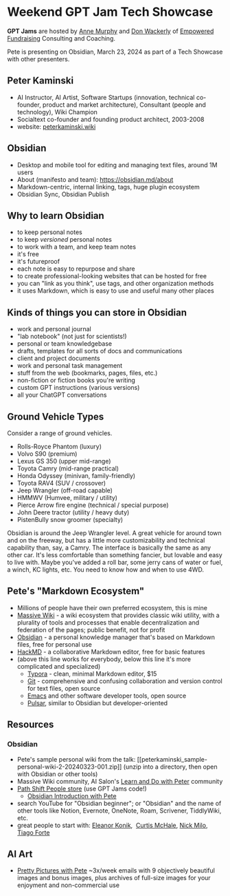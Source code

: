 # Weekend GPT Jam Tech Showcase

**GPT Jams** are hosted by [Anne Murphy](https://www.linkedin.com/in/anne-murphy-philanthropy/) and [Don Wackerly](https://www.linkedin.com/in/don-wackerly-mba-18670012/) of [Empowered Fundraising](https://empoweredfundraiser.com/) Consulting and Coaching.

Pete is presenting on Obsidian, March 23, 2024 as part of a Tech Showcase with other presenters.

## Peter Kaminski

- AI Instructor, AI Artist, Software Startups (innovation, technical co-founder, product and market architecture), Consultant (people and technology), Wiki Champion
- Socialtext co-founder and founding product architect, 2003-2008
- website: [peterkaminski.wiki](https://peterkaminski.wiki/)

## Obsidian

- Desktop and mobile tool for editing and managing text files, around 1M users
- About (manifesto and team): <https://obsidian.md/about>
- Markdown-centric, internal linking, tags, huge plugin ecosystem
- Obsidian Sync, Obsidian Publish

## Why to learn Obsidian

- to keep personal notes
- to keep _versioned_ personal notes
- to work with a team, and keep team notes
- it's free
- it's futureproof
- each note is easy to repurpose and share
- to create professional-looking websites that can be hosted for free
- you can "link as you think", use tags, and other organization methods
- it uses Markdown, which is easy to use and useful many other places

## Kinds of things you can store in Obsidian

- work and personal journal
- "lab notebook" (not just for scientists!)
- personal or team knowledgebase
- drafts, templates for all sorts of docs and communications
- client and project documents
- work and personal task management
- stuff from the web (bookmarks, pages, files, etc.)
- non-fiction or fiction books you're writing
- custom GPT instructions (various versions)
- all your ChatGPT conversations

## Ground Vehicle Types

Consider a range of ground vehicles.

- Rolls-Royce Phantom (luxury)
- Volvo S90 (premium)
- Lexus GS 350 (upper mid-range)
- Toyota Camry (mid-range practical)
- Honda Odyssey (minivan, family-friendly)
- Toyota RAV4 (SUV / crossover)
- Jeep Wrangler (off-road capable)
- HMMWV (Humvee, military / utility)
- Pierce Arrow fire engine (technical / special purpose)
- John Deere tractor (utility / heavy duty)
- PistenBully snow groomer (specialty)

Obsidian is around the Jeep Wrangler level. A great vehicle for around town and on the freeway, but has a little more customizability and technical capability than, say, a Camry. The interface is basically the same as any other car. It's less comfortable than something fancier, but lovable and easy to live with. Maybe you've added a roll bar, some jerry cans of water or fuel, a winch, KC lights, etc. You need to know how and when to use 4WD.

## Pete's "Markdown Ecosystem"

- Millions of people have their own preferred ecosystem, this is mine
- [Massive Wiki](https://massive.wiki/) - a wiki ecosystem that provides classic wiki utility, with a plurality of tools and processes that enable decentralization and federation of the pages; public benefit, not for profit
- [Obsidian](https://obsidian.md/) - a personal knowledge manager that's based on Markdown files, free for personal use
- [HackMD](https://hackmd.io/) - a collaborative Markdown editor, free for basic features
- (above this line works for everybody, below this line it's more complicated and specialized)
  - [Typora](https://typora.io/) - clean, minimal Markdown editor, $15
  - [Git](https://git-scm.com/) - comprehensive and confusing collaboration and version control for text files, open source
  - [Emacs](https://www.gnu.org/software/emacs/) and other software developer tools, open source
  - [Pulsar](https://pulsar-edit.dev/), similar to Obsidian but developer-oriented

## Resources

### Obsidian

- Pete's sample personal wiki from the talk: [[peterkaminski_sample-personal-wiki-2-20240323-001.zip]] (unzip into a directory, then open with Obsidian or other tools)
- Massive Wiki community, AI Salon's [Learn and Do with Peter](https://ai101.peterkaminski.wiki/) community
- [Path Shift People store](https://pathshiftpeople.gumroad.com/) (use GPT Jams code!)
	- [Obsidian Introduction with Pete](https://pathshiftpeople.gumroad.com/l/obsidian-introduction-with-pete?layout=profile)
- search YouTube for "Obsidian beginner"; or "Obsidian" and the name of other tools like Notion, Evernote, OneNote, Roam, Scrivener, TiddlyWiki, etc.
- great people to start with: [Eleanor Konik](https://www.eleanorkonik.com/tag/roundup/),  [Curtis McHale](https://curtismchale.ca/), [Nick Milo](https://www.linkingyourthinking.com/), [Tiago Forte](https://fortelabs.co/)

## AI Art

- [Pretty Pictures with Pete](https://pathshiftpeople.gumroad.com/l/pretty-pictures-with-pete?layout=profile) ~3x/week emails with 9 objectively beautiful images and bonus images, plus archives of full-size images for your enjoyment and non-commercial use